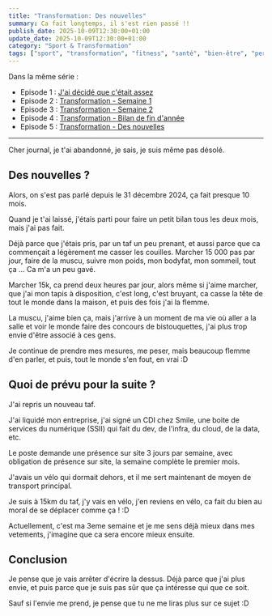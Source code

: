 ```yaml
---
title: "Transformation: Des nouvelles"
summary: Ca fait longtemps, il s'est rien passé !!
publish_date: 2025-10-09T12:30:00+01:00
update_date: 2025-10-09T12:30:00+01:00
category: "Sport & Transformation"
tags: ["sport", "transformation", "fitness", "santé", "bien-être", "perte de poids", "muscu", "musculation", "poids", "bodyfat", "sommeil", "pas", "étapes", "objectifs", "résultats", "suivi", "mois"]
---
```


Dans la même série :

- Episode 1 : [J'ai décidé que c'était assez](/blog/j-ai-decide-que-c-etait-assez/)
- Episode 2 : [Transformation - Semaine 1](/blog/transformation-semaine-1/)
- Episode 3 : [Transformation - Semaine 2](/blog/transformation-semaine-2/)
- Episode 4 : [Transformation - Bilan de fin d'année](/blog/transformation-bilan-de-fin-d-annee/)
- Episode 5 : [Transformation - Des nouvelles](/blog/transformation-des-nouvelles/)

---

Cher journal, je t'ai abandonné, je sais, je suis même pas désolé.

## Des nouvelles ?

Alors, on s'est pas parlé depuis le 31 décembre 2024, ça fait presque 10 mois.

Quand je t'ai laissé, j'étais parti pour faire un petit bilan tous les deux mois, mais j'ai pas fait.

Déjà parce que j'étais pris, par un taf un peu prenant, et aussi parce que ca commençait a légèrement me casser les couilles. Marcher 15 000 pas par jour, faire de la muscu, suivre mon poids, mon bodyfat, mon sommeil, tout ça ... Ca m'a un peu gavé.

Marcher 15k, ca prend deux heures par jour, alors même si j'aime marcher, que j'ai mon tapis à disposition, c'est long, c'est bruyant, ca casse la tête de tout le monde dans la maison, et puis des fois j'ai la flemme.

La muscu, j'aime bien ça, mais j'arrive à un moment de ma vie où aller a la salle et voir le monde faire des concours de bistouquettes, j'ai plus trop envie d'être associé à ces gens.

Je continue de prendre mes mesures, me peser, mais beaucoup flemme d'en parler, et puis, tout le monde s'en fout, en vrai :D

## Quoi de prévu pour la suite ?

J'ai repris un nouveau taf.

J'ai liquidé mon entreprise, j'ai signé un CDI chez Smile, une boite de services du numérique (SSII) qui fait du dev, de l'infra, du cloud, de la data, etc.

Le poste demande une présence sur site 3 jours par semaine, avec obligation de présence sur site, la semaine complète le premier mois.

J'avais un vélo qui dormait dehors, et il me sert maintenant de moyen de transport principal.

Je suis à 15km du taf, j'y vais en vélo, j'en reviens en vélo, ca fait du bien au moral de se déplacer comme ça ! :D

Actuellement, c'est ma 3eme semaine et je me sens déjà mieux dans mes vetements, j'imagine que ca sera encore mieux ensuite.

## Conclusion

Je pense que je vais arrêter d'écrire la dessus. Déjà parce que j'ai plus envie, et puis parce que je suis pas sûr que ça intéresse qui que ce soit.

Sauf si l'envie me prend, je pense que tu ne me liras plus sur ce sujet :D